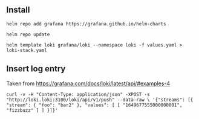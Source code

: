 ## Install
`helm repo add grafana https://grafana.github.io/helm-charts`

`helm repo update`

`helm template loki grafana/loki --namespace loki -f values.yaml > loki-stack.yaml`

## Insert log entry

Taken from https://grafana.com/docs/loki/latest/api/#examples-4

`curl -v -H "Content-Type: application/json" -XPOST -s "http://loki.loki:3100/loki/api/v1/push" --data-raw \
  '{"streams": [{ "stream": { "foo": "bar2" }, "values": [ [ "1649677555000000001", "fizzbuzz" ] ] }]}'
`
